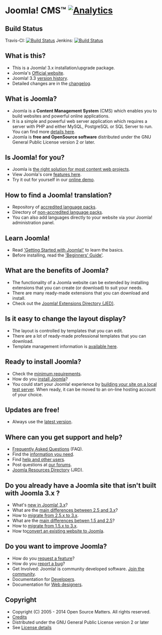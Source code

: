 Joomla! CMS™ [![Analytics](https://ga-beacon.appspot.com/UA-544070-3/joomla-cms/readme)](https://github.com/igrigorik/ga-beacon)
====================

Build Status
---------------------
Travis-CI: [![Build Status](https://travis-ci.org/joomla/joomla-cms.png)](https://travis-ci.org/joomla/joomla-cms)
Jenkins: [![Build Status](http://build.joomla.org/job/cms/badge/icon)](http://build.joomla.org/job/cms/)

What is this?
---------------------
* This is a Joomla! 3.x installation/upgrade package.
* Joomla's [Official website](http://www.joomla.org).
* Joomla! 3.3 [version history](http://docs.joomla.org/Joomla_3.3_version_history).
* Detailed changes are in the [changelog](https://github.com/joomla/joomla-cms/commits/master).

What is Joomla?
---------------------
* Joomla is a **Content Management System** (CMS) which enables you to build websites and powerful online applications.
* It is a simple and powerful web server application which requires a server with PHP and either MySQL, PostgreSQL or SQL Server to run. You can find more [details here](http://www.joomla.org/about-joomla.html).
* Joomla is **free and OpenSource software** distributed under the GNU General Public License version 2 or later.

Is Joomla! for you?
---------------------
* Joomla is [the right solution for most content web projects](http://docs.joomla.org/Joomla_Is_it_for_me%3F).
* View Joomla's core [features here](http://www.joomla.org/core-features.html).
* Try it out for yourself in our [online demo](http://demo.joomla.org).

How to find a Joomla! translation?
---------------------
* Repository of [accredited language packs](http://community.joomla.org/translations.html).
* Directory of [non-accredited language packs](http://extensions.joomla.org/extensions/languages/translations-for-joomla).
* You can also add languages directly to your website via your Joomla! administration panel.

Learn Joomla!
---------------------
* Read ['Getting Started with Joomla!'](http://docs.joomla.org/Getting_Started_with_Joomla!) to learn the basics.
* Before installing, read the ['Beginners' Guide'](http://docs.joomla.org/Beginners).

What are the benefits of Joomla?
---------------------
* The functionality of a Joomla website can be extended by installing extensions that you can create (or download) to suit your needs.
* There are many ready-made extensions that you can download and install.
* Check out the [Joomla! Extensions Directory (JED)](http://extensions.joomla.org).

Is it easy to change the layout display?
---------------------
* The layout is controlled by templates that you can edit.
* There are a lot of ready-made professional templates that you can download.
* Template management information is [available here](http://docs.joomla.org/Portal:Administrators#Template_Management).

Ready to install Joomla?
---------------------
* Check the [minimum requirements](http://www.joomla.org/technical-requirements.html).
* How do you [install Joomla](http://docs.joomla.org/Installing_Joomla!)?
* You could start your Joomla! experience by [building your site on a local test server](http://docs.joomla.org/Tutorial:Joomla_Local_install).
When ready, it can be moved to an on-line hosting account of your choice.

Updates are free!
---------------------
* Always use the [latest version](http://www.joomla.org/download.html).

Where can you get support and help?
---------------------
* [Frequently Asked Questions](http://docs.joomla.org/Category:FAQ) (FAQ).
* Find the [information you need](http://docs.joomla.org/Start_here).
* Find [help and other users](http://www.joomla.org/about-joomla/create-and-share.html).
* Post questions at [our forums](http://forum.joomla.org).
* [Joomla Resources Directory](http://resources.joomla.org/tos.html) (JRD).

Do you already have a Joomla site that isn't built with Joomla 3.x ?
---------------------
* What's [new in Joomla! 3.x](http://www.joomla.org/3)?
* What are the [main differences between 2.5 and 3.x](http://docs.joomla.org/What_are_the_major_differences_between_Joomla!_2.5_and_3.x%3F)?
* How to [migrate from 2.5.x to 3.x](http://docs.joomla.org/Should_I_update_from_Joomla!_2.5_to_3.x%3F).
* What are the [main differences betwen 1.5 and 2.5](http://docs.joomla.org/Differences_from_Joomla_1.5_to_Joomla_2.5)?
* How to [migrate from 1.5.x to 3.x](http://docs.joomla.org/Migrating_from_Joomla_1.5_to_Joomla_3.0).
* How to[convert an existing website to Joomla](http://docs.joomla.org/How_to_Convert_an_existing_Web_site_to_a_Joomla!_Web_site).

Do you want to improve Joomla?
--------------------
* How do you [request a feature](http://docs.joomla.org/How_do_you_request_a_feature%3F)?
* How do you [report a bug](http://docs.joomla.org/Filing_bugs_and_issues)?
* Get Involved: Joomla! is community developed software. [Join the community](http://www.joomla.org).
* Documentation for [Developers](http://docs.joomla.org/Developers).
* Documentation for [Web designers](http://docs.joomla.org/Web_designers).

Copyright
---------------------
* Copyright (C) 2005 - 2014 Open Source Matters. All rights reserved.
* [Credits](http://docs.joomla.org/Joomla!_Credits_and_Thanks)
* Distributed under the GNU General Public License version 2 or later
* See [License details](http://docs.joomla.org/Joomla_Licenses)
